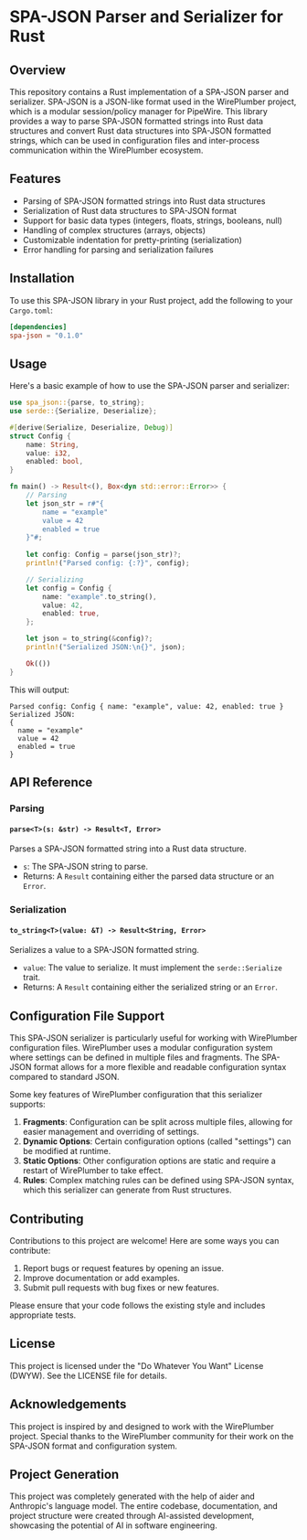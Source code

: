 # SPA-JSON Parser and Serializer for Rust

## Overview

This repository contains a Rust implementation of a SPA-JSON parser and serializer. SPA-JSON is a JSON-like format used in the WirePlumber project, which is a modular session/policy manager for PipeWire. This library provides a way to parse SPA-JSON formatted strings into Rust data structures and convert Rust data structures into SPA-JSON formatted strings, which can be used in configuration files and inter-process communication within the WirePlumber ecosystem.

## Features

- Parsing of SPA-JSON formatted strings into Rust data structures
- Serialization of Rust data structures to SPA-JSON format
- Support for basic data types (integers, floats, strings, booleans, null)
- Handling of complex structures (arrays, objects)
- Customizable indentation for pretty-printing (serialization)
- Error handling for parsing and serialization failures

## Installation

To use this SPA-JSON library in your Rust project, add the following to your `Cargo.toml`:

```toml
[dependencies]
spa-json = "0.1.0"
```


## Usage

Here's a basic example of how to use the SPA-JSON parser and serializer:

```rust
use spa_json::{parse, to_string};
use serde::{Serialize, Deserialize};

#[derive(Serialize, Deserialize, Debug)]
struct Config {
    name: String,
    value: i32,
    enabled: bool,
}

fn main() -> Result<(), Box<dyn std::error::Error>> {
    // Parsing
    let json_str = r#"{
        name = "example"
        value = 42
        enabled = true
    }"#;
    
    let config: Config = parse(json_str)?;
    println!("Parsed config: {:?}", config);

    // Serializing
    let config = Config {
        name: "example".to_string(),
        value: 42,
        enabled: true,
    };

    let json = to_string(&config)?;
    println!("Serialized JSON:\n{}", json);

    Ok(())
}
```

This will output:

```
Parsed config: Config { name: "example", value: 42, enabled: true }
Serialized JSON:
{
  name = "example"
  value = 42
  enabled = true
}
```

## API Reference

### Parsing

#### `parse<T>(s: &str) -> Result<T, Error>`

Parses a SPA-JSON formatted string into a Rust data structure.

- `s`: The SPA-JSON string to parse.
- Returns: A `Result` containing either the parsed data structure or an `Error`.

### Serialization

#### `to_string<T>(value: &T) -> Result<String, Error>`

Serializes a value to a SPA-JSON formatted string.

- `value`: The value to serialize. It must implement the `serde::Serialize` trait.
- Returns: A `Result` containing either the serialized string or an `Error`.

## Configuration File Support

This SPA-JSON serializer is particularly useful for working with WirePlumber configuration files. WirePlumber uses a modular configuration system where settings can be defined in multiple files and fragments. The SPA-JSON format allows for a more flexible and readable configuration syntax compared to standard JSON.

Some key features of WirePlumber configuration that this serializer supports:

1. **Fragments**: Configuration can be split across multiple files, allowing for easier management and overriding of settings.
2. **Dynamic Options**: Certain configuration options (called "settings") can be modified at runtime.
3. **Static Options**: Other configuration options are static and require a restart of WirePlumber to take effect.
4. **Rules**: Complex matching rules can be defined using SPA-JSON syntax, which this serializer can generate from Rust structures.

## Contributing

Contributions to this project are welcome! Here are some ways you can contribute:

1. Report bugs or request features by opening an issue.
2. Improve documentation or add examples.
3. Submit pull requests with bug fixes or new features.

Please ensure that your code follows the existing style and includes appropriate tests.

## License

This project is licensed under the "Do Whatever You Want" License (DWYW). See the LICENSE file for details.

## Acknowledgements

This project is inspired by and designed to work with the WirePlumber project. Special thanks to the WirePlumber community for their work on the SPA-JSON format and configuration system.

## Project Generation

This project was completely generated with the help of aider and Anthropic's language model. The entire codebase, documentation, and project structure were created through AI-assisted development, showcasing the potential of AI in software engineering.
